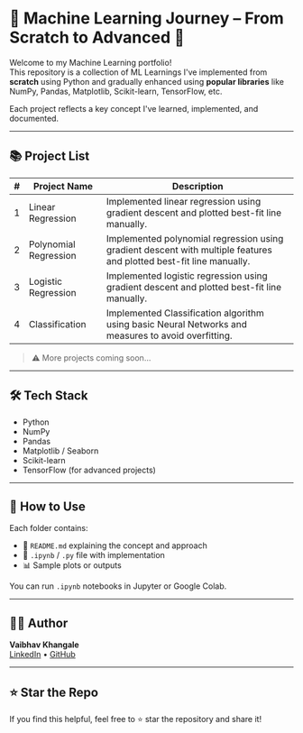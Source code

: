 # 🧠 Machine Learning Journey – From Scratch to Advanced 🚀

Welcome to my Machine Learning portfolio!  
This repository is a collection of ML Learnings I've implemented from **scratch** using Python and gradually enhanced using **popular libraries** like NumPy, Pandas, Matplotlib, Scikit-learn, TensorFlow, etc.

Each project reflects a key concept I've learned, implemented, and documented.

---

## 📚 Project List

| #  | Project Name | Description |
|----|--------------|-------------|
| 1  | Linear Regression | Implemented linear regression using gradient descent and plotted best-fit line manually. |
| 2  | Polynomial Regression | Implemented polynomial regression using gradient descent with multiple features and plotted best-fit line manually. |
| 3  | Logistic Regression | Implemented logistic regression using gradient descent and plotted best-fit line manually. |
| 4  | Classification | Implemented Classification algorithm using basic Neural Networks and measures to avoid overfitting. |

> ⚠️ More projects coming soon...

---

## 🛠️ Tech Stack

- Python
- NumPy
- Pandas
- Matplotlib / Seaborn
- Scikit-learn
- TensorFlow (for advanced projects)

---

## 📌 How to Use

Each folder contains:
- 📄 `README.md` explaining the concept and approach
- 🧠 `.ipynb` / `.py` file with implementation
- 📊 Sample plots or outputs

You can run `.ipynb` notebooks in Jupyter or Google Colab.

---

## 🧑‍💻 Author

**Vaibhav Khangale**    
[LinkedIn](https://www.linkedin.com/in/vaibhav-khangale-a654812b7/) • [GitHub](https://github.com/VaibhavKhangale)

---

## ⭐ Star the Repo

If you find this helpful, feel free to ⭐ star the repository and share it!

